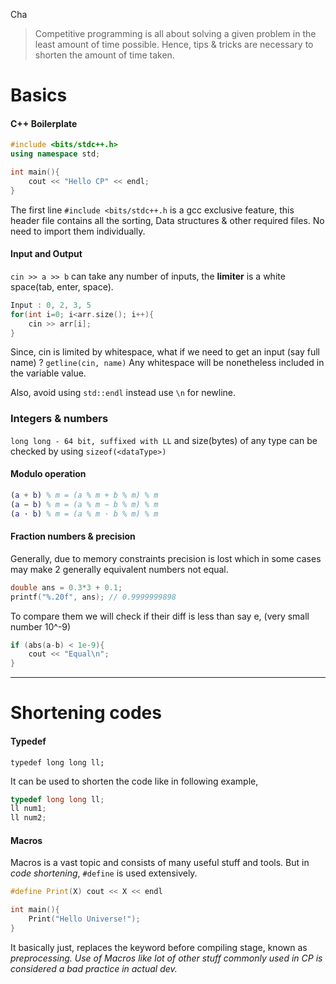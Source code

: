 Cha
> Competitive programming is all about solving a given problem in the least amount of time possible. Hence, tips & tricks are necessary to shorten the amount of time taken.
# Basics
#### C++ Boilerplate
```cpp
#include <bits/stdc++.h>
using namespace std;

int main(){
	cout << "Hello CP" << endl;
}
```

The first line `#include <bits/stdc++.h` is a gcc exclusive feature, this header file contains all the sorting, Data structures & other required files. No need to import them individually.

#### Input and Output

`cin >> a >> b` can take any number of inputs, the **limiter** is a white space(tab, enter, space).

```cpp
Input : 0, 2, 3, 5
for(int i=0; i<arr.size(); i++){
	cin >> arr[i];
}
```

Since, cin is limited by whitespace, what if we need to get an input (say full name) ?
`getline(cin, name)`
Any whitespace will be nonetheless included in the variable value.

Also, avoid using `std::endl` instead use `\n` for newline.

### Integers & numbers

`long long - 64 bit, suffixed with LL` and size(bytes) of any type can be checked by using 
`sizeof(<dataType>)`

#### Modulo operation

```matlab
(a + b) % m = (a % m + b % m) % m 
(a − b) % m = (a % m − b % m) % m 
(a · b) % m = (a % m · b % m) % m
```

#### Fraction numbers & precision

Generally, due to memory constraints precision is lost which in some cases may make 2 generally equivalent numbers not equal.

```cpp
double ans = 0.3*3 + 0.1; 
printf("%.20f", ans); // 0.9999999898
```

To compare them we will check if their diff is less than say e, (very small number 10^-9)

```cpp
if (abs(a-b) < 1e-9){
	cout << "Equal\n"; 
}
```


---

# Shortening codes

#### Typedef

`typedef long long ll;`

It can be used to shorten the code like in following example,
```cpp
typedef long long ll;
ll num1;
ll num2;
```

#### Macros

Macros is a vast topic and consists of many useful stuff and tools. But in *code shortening*, `#define` is used extensively.

```cpp
#define Print(X) cout << X << endl

int main(){
	Print("Hello Universe!");
}
```

It basically just, replaces the keyword before compiling stage, known as *preprocessing.*
*Use of Macros like lot of other stuff commonly used in CP is considered a bad practice in actual dev.*




